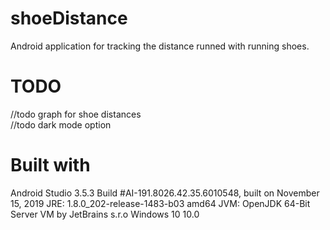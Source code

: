 
# shoeDistance
Android application for tracking the distance runned with running shoes.

# TODO
//todo graph for shoe distances  
//todo dark mode option  


# Built with
Android Studio 3.5.3
Build #AI-191.8026.42.35.6010548, built on November 15, 2019
JRE: 1.8.0_202-release-1483-b03 amd64
JVM: OpenJDK 64-Bit Server VM by JetBrains s.r.o
Windows 10 10.0  



